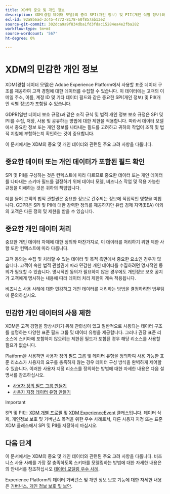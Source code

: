 ```yaml
---
title: XDM의 중요 및 개인 정보
description: XDM(경험 데이터 모델)의 중요 SPI(개인 정보) 및 PII(개인 식별 정보)와 관련된 주요 고려 사항에 대해 알아봅니다.
exl-id: 92a8b6ad-3c45-4772-8178-60f857ab13e2
source-git-commit: 302dca9a9f834dba1fd3fdac15284ea4e2fba282
workflow-type: tm+mt
source-wordcount: '567'
ht-degree: 0%

---
```


# XDM의 민감한 개인 정보

XDM(경험 데이터 모델)은 Adobe Experience Platform에서 사용할 표준 데이터 구조를 제공하여 고객 경험에 대한 데이터를 수집할 수 있습니다. 이 데이터에는 고객의 이메일 주소, 이름, 계정 ID 및 기타 데이터 필드와 같은 중요한 SPI(개인 정보) 및 PII(개인 식별 정보)가 포함될 수 있습니다.

GDPR(일반 데이터 보호 규정)과 같은 조직 규칙 및 법적 개인 정보 보호 규정은 SPI 및 PII를 수집, 저장, 사용 및 공유하는 방법에 대한 제한을 적용합니다. 따라서 데이터 모델에서 중요한 정보 또는 개인 정보를 나타내는 필드를 고려하고 귀하의 작업이 조직 및 법적 지침에 부합하는지 확인하는 것이 중요합니다.

이 문서에서는 XDM의 중요 및 개인 데이터와 관련된 주요 고려 사항을 다룹니다.

## 중요한 데이터 또는 개인 데이터가 포함된 필드 확인

SPI 및 PII를 구성하는 것은 컨텍스트에 따라 다르므로 중요한 데이터 또는 개인 데이터를 나타내는 스키마 필드를 결정하기 위해 데이터 모델, 비즈니스 작업 및 적용 가능한 규정을 이해하는 것은 귀하의 책임입니다.

예를 들어 고객의 법적 관할권은 중요한 정보로 간주되는 정보에 직접적인 영향을 미칩니다. GDPR은 SPI 및 PII에 대한 강력한 정의를 제공하지만 유럽 경제 지역(EEA) 이외의 고객은 다른 정의 및 제한을 받을 수 있습니다.

## 중요한 개인 데이터 처리

중요한 개인 데이터 자체에 대한 정의와 마찬가지로, 이 데이터를 처리하기 위한 제한 사항 또한 컨텍스트에 따라 다릅니다.

고객 동의는 수집 및 처리할 수 있는 데이터 및 목적 측면에서 중요한 요소인 경우가 많습니다. 고객이 속한 법적 관할권에 따라 민감한 개인 데이터를 수집하려면 명시적인 동의가 필요할 수 있습니다. 명시적인 동의가 필요하지 않은 경우에도 개인정보 보호 공지가 고객에게 명시하는 내용에 따라 데이터 처리 제한이 계속 적용됩니다.

비즈니스 사용 사례에 대한 민감하고 개인 데이터를 처리하는 방법을 결정하려면 법무팀에 문의하십시오.

## 민감한 개인 데이터의 사용 제한

XDM은 고객 경험을 향상시키기 위해 관련성이 있고 일반적으로 사용되는 데이터 구조를 설명하는 다양한 표준 필드 그룹 및 데이터 유형을 제공합니다. 그러나 권장 표준 리소스에 스키마에 포함하지 않으려는 제한된 필드가 포함된 경우 해당 리소스를 사용할 필요가 없습니다.

Platform을 사용하면 사용자 정의 필드 그룹 및 데이터 유형을 정의하여 사용 가능한 표준 리소스가 사용자의 요구를 충족하지 않는 경우 데이터 구성 방식을 완벽하게 제어할 수 있습니다. 이러한 사용자 지정 리소스를 정의하는 방법에 대한 자세한 내용은 다음 설명서를 참조하십시오.

* [사용자 정의 필드 그룹 만들기](../ui/resources/field-groups.md#create)
* [사용자 지정 데이터 유형 만들기](../ui/resources/data-types.md#create)

<!-- (To include once features are available)
* Marking fields as sensitive
* Remove fields from standard field groups pre-ingestion
* Deprecate fields post-ingestion
-->

>[!IMPORTANT]
>
>SPI 및 PII는 [XDM 개별 프로필](../classes/individual-profile.md) 및 [XDM ExperienceEvent](../classes/experienceevent.md) 클래스입니다. 데이터 삭제, 개인정보 보호 및 거버넌스 목적을 위한 우수 사례로서, 다른 사용자 지정 또는 표준 XDM 클래스에서 SPI 및 PII를 저장하지 마십시오.

## 다음 단계

이 문서에서는 XDM의 중요 및 개인 데이터와 관련된 주요 고려 사항을 다룹니다. 비즈니스 사용 사례를 가장 잘 충족하도록 스키마를 모델링하는 방법에 대한 자세한 내용은 의 안내서를 참조하십시오 [데이터 모델링 우수 사례](./best-practices.md).

Experience Platform의 데이터 거버넌스 및 개인 정보 보호 기능에 대한 자세한 내용은 [거버넌스, 개인 정보 보호 및 보안](../../landing/governance-privacy-security/overview.md).
